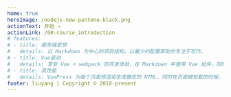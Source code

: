 ```yaml
---
home: true
heroImage: /nodejs-new-pantone-black.png
actionText: 开始 →
actionLink: /00-course_introduction
# features:
# - title: 服务端思想
#   details: 以 Markdown 为中心的项目结构，以最少的配置帮助你专注于写作。
# - title: Vue驱动
#   details: 享受 Vue + webpack 的开发体验，在 Markdown 中使用 Vue 组件，同时可以使用 Vue 来开发自定义主题。
# - title: 高性能
#   details: VuePress 为每个页面预渲染生成静态的 HTML，同时在页面被加载的时候，将作为 SPA 运行。
footer: liuyang | Copyright © 2018-present 
---
```

